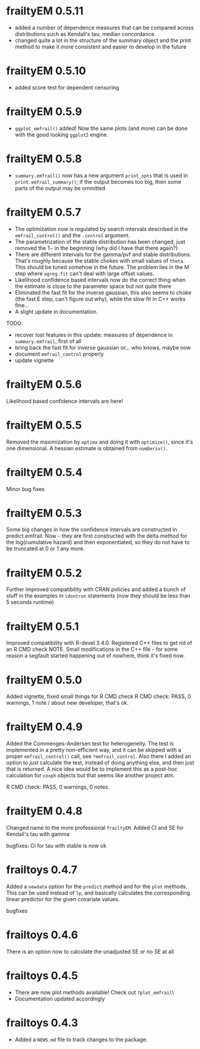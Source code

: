 # frailtyEM 0.5.11
- added a number of dependence measures that can be compared across distributions such as Kendall's tau, median concordance. 
- changed quite a lot in the structure of the summary object and the print method to make it more consistent and easier to develop in the future

# frailtyEM 0.5.10
- added score test for dependent censoring

# frailtyEM 0.5.9
- `ggplot_emfrail()`  added! Now the same plots (and more) can be done with the good looking `ggplot2` engine. 

# frailtyEM 0.5.8
- `summary.emfrail()` now has a new argument `print_opts` that is used in `print.emfrail_summary()`; if the output becomes too big, then some parts of the output may be ommitted

# frailtyEM 0.5.7

- The optimization now is regulated by search intervals described in the `emfrail_control()` and the `.control` argument. 
- The parametrization of the stable distribution has been changed, just removed the $1-$ in the beginning (why did I have that there again?)
- There are different intervals for the gamma/pvf and stable distributions. That's roughly because the stable chokes with small values of `theta`. This should be tuned somehow in the future. The problem lies in the M step where `agreg.fit` can't deal with large offset values.
- Likelihood confidence based intervals now do the correct thing when the estimate is close to the parameter space but not quite there
- Eliminated the fast fit for the inverse gaussian, this also seems to choke (the fast E step, can't figure out why), while the slow fit in C++ works fine...
- A slight update in documentation. 

TODO: 
- recover lost features in this update: measures of dependence in `summary.emfrail`, first of all
- bring back the fast fit for inverse gaussian or... who knows, maybe now
- document `emfrail_control` properly
- update vignette

# frailtyEM 0.5.6
Likelihood based confidence intervals are here! 

# frailtyEM 0.5.5
Removed the maximization by `optimx` and doing it with `optimize()`, since it's one dimensional. 
A hessian estimate is obtained from `numDeriv()`.

# frailtyEM 0.5.4
Minor bug fixes 

# frailtyEM 0.5.3
Some big changes in how the confidence intervals are constructed in predict.emfrail. Now - they are first constructed with the delta method for the log(cumulative hazard) and then exponentiated, so they do not have to be truncated at 0 or 1 any more. 

# frailtyEM 0.5.2
Further improved compatibility with CRAN policies and added a bunch of stuff in the examples in `\dontrun` statements (now they should be less than 5 seconds runtime)

# frailtyEM 0.5.1
Improved compatibility with R-devel 3.4.0. Registered C++ files to get rid of an R CMD check NOTE. Small modifications in the C++ file - for some reason a segfault started happening out of nowhere, think it's fixed now.

# frailtyEM 0.5.0
Added vignette, fixed small things for R CMD check
R CMD check: PASS, 0 warnings, 1 note / about new developer, that's ok.

# frailtyEM 0.4.9
Added the Commenges-Andersen test for heterogeneity. 
The test is implemented in a pretty non-efficient way, and it can be skipped with a proper `emfrail_control()` call, see `?emfrail_control`. Also there I added an option to *just* calculate the test, instead of doing anything else, and then just that is returned. A nice idea would be to implement this as a post-hoc calculation for `coxph` objects but that seems like another project atm.

R CMD check: PASS, 0 warnings, 0 notes.

# frailtyEM 0.4.8
Changed name to the more professional `frailtyEM`.
Added CI and SE for Kendall's tau with gamma

bugfixes: CI for tau with stable is now ok

# frailtoys 0.4.7
Added a `newdata` option for the `predict` method and for the `plot` methods. 
This can be used instead of `lp`, and basically calculates the corresponding linear predictor for the 
given covariate values.

bugfixes

# frailtoys 0.4.6
There is an option now to calculate the unadjusted SE or no SE at all

# frailtoys 0.4.5

* There are now plot methods available! Check out `?plot_emfrail`\
* Documentation updated accordingly





# frailtoys 0.4.3

* Added a `NEWS.md` file to track changes to the package.



